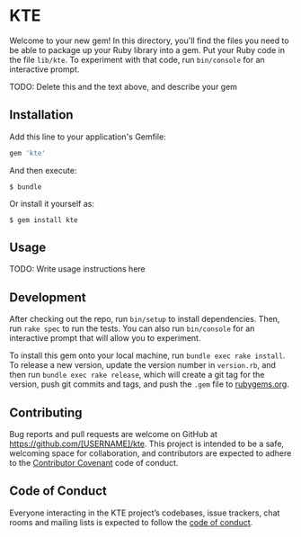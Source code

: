 # KTE

Welcome to your new gem! In this directory, you'll find the files you need to be able to package up your Ruby library into a gem. Put your Ruby code in the file `lib/kte`. To experiment with that code, run `bin/console` for an interactive prompt.

TODO: Delete this and the text above, and describe your gem

## Installation

Add this line to your application's Gemfile:

```ruby
gem 'kte'
```

And then execute:

    $ bundle

Or install it yourself as:

    $ gem install kte

## Usage

TODO: Write usage instructions here

## Development

After checking out the repo, run `bin/setup` to install dependencies. Then, run `rake spec` to run the tests. You can also run `bin/console` for an interactive prompt that will allow you to experiment.

To install this gem onto your local machine, run `bundle exec rake install`. To release a new version, update the version number in `version.rb`, and then run `bundle exec rake release`, which will create a git tag for the version, push git commits and tags, and push the `.gem` file to [rubygems.org](https://rubygems.org).

## Contributing

Bug reports and pull requests are welcome on GitHub at https://github.com/[USERNAME]/kte. This project is intended to be a safe, welcoming space for collaboration, and contributors are expected to adhere to the [Contributor Covenant](http://contributor-covenant.org) code of conduct.

## Code of Conduct

Everyone interacting in the KTE project’s codebases, issue trackers, chat rooms and mailing lists is expected to follow the [code of conduct](https://github.com/[USERNAME]/kte/blob/master/CODE_OF_CONDUCT.md).
